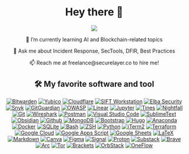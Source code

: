 
<h1 align="center">Hey there 👋</h1>

<!-- Typing SVG section -->

<center>
<p align="center">
  <a href="https://github.com/DenverCoder1/readme-typing-svg">
    <img src="https://readme-typing-svg.demolab.com/?lines=I+am+a+Cybersecurity+Expert;with+10%2B%20years+of+experience;I+am+always+learning+new+things&font=Fira%20Code&center=true&width=440&height=45&color=234899&vCenter=true&pause=1000&size=22" /></a>
    

<p>🌱 I’m currently learning AI and Blockchain-related topics</p>  
<p>💬 Ask me about Incident Response, SecTools, DFIR, Best Practices</p>
<p>📫 Reach me at freelance@securelayer.co to hire me! </p>
    
  <summary><h2>🛠️ My favorite software and tool </h2></summary>
  <!-- Some badges are from https://github.com/Ileriayo/markdown-badges -->
  <p>
      <a href="#"><img alt="Bitwarden" src="https://img.shields.io/badge/Bitwarden-175DDC?logo=bitwarden&logoColor=white"></a>
      <a href="#"><img alt="Yubico" src="https://img.shields.io/badge/Yubico-4ea94b?logo=yubico&logoColor=white"></a>
      <a href="#"><img alt="Cloudflare" src="https://img.shields.io/badge/Cloudflare-F38020?logo=Cloudflare&logoColor=white"></a>
      <a href="#"><img alt="SIFT Workstation" src="https://img.shields.io/badge/SIFT-Workstation-F38020?logo=SIFT&logoColor=white"></a>
      <a href="#"><img alt="Elba Security" src="https://img.shields.io/badge/Elba-Security-7D4698?logo=Elba&logoColor=white"></a>
      <a href="#"><img alt="Snyk" src="https://img.shields.io/badge/Snyk-4C4A73?logo=snyk&logoColor=white"></a>
      <a href="#"><img alt="GitGuardian" src="https://img.shields.io/badge/GitGuardian-4C4A73?logo=Git-Guardian&logoColor=white"></a>
      <a href="#"><img alt="OWASP" src="https://custom-icon-badges.demolab.com/badge/OWASP-02569B.svg?logo=OWASP&logoColor=white"></a>
      <a href="#"><img alt="Linear" src="https://img.shields.io/badge/Linear-5E6AD2?logo=linear&logoColor=white"></a>
      <a href="#"><img alt="Jupyter" src="https://img.shields.io/badge/Jupyter-F37626.svg?logo=Jupyter&logoColor=white"></a>
      <a href="#"><img alt="Tines" src="https://img.shields.io/badge/Tines-4C4A73?logo=Tines&logoColor=white"></a>
      <a href="#"><img alt="Nightfall" src="https://img.shields.io/badge/Nightfall-%23483699?logo=Nightfall&logoColor=white"></a>
      <a href="#"><img alt="Git" src="https://img.shields.io/badge/Git-F05033.svg?logo=git&logoColor=white"></a>
      <a href="#"><img alt="Wireshark" src="https://img.shields.io/badge/Wireshark-175DDC.svg?&logo=wireshark&logoColor=white"></a>
      <a href="#"><img alt="Postman" src="https://img.shields.io/badge/Postman-FF6C37?logo=postman&logoColor=white"></a>
      <a href="#"><img alt="Visual Studio Code" src="https://custom-icon-badges.demolab.com/badge/Visual%20Studio%20Code-0078d7.svg?logo=vsc&logoColor=white"></a>
      <a href="#"><img alt="SublimeText" src="https://img.shields.io/badge/SublimeText-575757.svg?logo=sublime-text&logoColor=white"></a>
      <a href="#"><img alt="Obsidian" src="https://img.shields.io/badge/Obsidian-%23483699.svg?&logo=obsidian&logoColor=white"></a>
      <a href="#"><img alt="Github" src="https://img.shields.io/badge/GitHub-%23121011.svg?logo=github&logoColor=white"></a>
      <a href="#"><img alt="MongoDB" src ="https://img.shields.io/badge/MongoDB-4ea94b.svg?logo=mongodb&logoColor=white"></a>
      <a href="#"><img alt="Bootstrap" src="https://img.shields.io/badge/Bootstrap-7952B3.svg?logo=bootstrap&logoColor=white"></a>
      <a href="#"><img alt="Hugo" src="https://img.shields.io/badge/Hugo-FF4088?logo=hugo&logoColor=fff"></a>
      <a href="#"><img alt="Anaconda" src="https://img.shields.io/badge/Anaconda-44A833?logo=anaconda&logoColor=fff"></a>
      <a href="#"><img alt="Docker" src="https://img.shields.io/badge/Docker-2496ED?logo=docker&logoColor=fff"></a>
      <a href="#"><img alt="SQLite" src ="https://img.shields.io/badge/SQLite-07405e.svg?logo=sqlite&logoColor=white"></a>
      <a href="#"><img alt="Bash" src="https://img.shields.io/badge/Bash-121011.svg?logo=gnu-bash&logoColor=white"></a>
      <a href="#"><img alt="ZSH" src="https://img.shields.io/badge/zsh-121011.svg?logo=zsh&logoColor=white"></a>
      <a href="#"><img alt="Python" src="https://img.shields.io/badge/Python-14354C.svg?logo=python&logoColor=white"></a>
      <a href="#"><img alt="iTerm2" src="https://img.shields.io/badge/iTerm2-000000?logo=iterm2&logoColor=fff"></a>
      <a href="#"><img alt="Terraform" src="https://img.shields.io/badge/Terraform-4ea94b?logo=Terraform&logoColor=fff"></a>
      <a href="#"><img alt="Google Cloud" src="https://img.shields.io/badge/Google%20Cloud-%234285F4.svg?logo=google-cloud&logoColor=white"></a>
      <a href="#"><img alt="Google Apps Script" src="https://custom-icon-badges.demolab.com/badge/Google%20Apps%20Script-02569B.svg?logo=gs&logoColor=white"></a>
      <a href="#"><img alt="Google Sheets" src="https://img.shields.io/badge/Sheets-34A853.svg?logo=google%20sheets&logoColor=white"></a>
      <a href="#"><img alt="LaTeX" src="https://img.shields.io/badge/LaTeX-008080.svg?logo=LaTeX&logoColor=white"></a>
      <a href="#"><img alt="Markdown" src="https://img.shields.io/badge/Markdown-000000.svg?logo=markdown&logoColor=white"></a>
      <a href="#"><img alt="Canva" src="https://img.shields.io/badge/Canva-%2300C4CC.svg?&logo=Canva&logoColor=white"></a>
      <a href="#"><img alt="Figma" src="https://img.shields.io/badge/Figma-F24E1E?logo=figma&logoColor=white"></a>
      <a href="#"><img alt="Signal" src="https://img.shields.io/badge/Signal-3A76F0?logo=signal&logoColor=fff"></a>
      <a href="#"><img alt="Proton" src="https://img.shields.io/badge/Proton-7D4698?logo=Proton&logoColor=white"></a>
      <a href="#"><img alt="Substack" src="https://img.shields.io/badge/Substack-FF6719?logo=substack&logoColor=fff"></a>
      <a href="#"><img alt="Brave" src="https://img.shields.io/badge/-Brave-FB542B?logo=brave&logoColor=white"></a>
      <a href="#"><img alt="Arc" src="https://img.shields.io/badge/Arc-FCBFBD?logo=arc&logoColor=white"></a>
      <a href="#"><img alt="Tor" src="https://img.shields.io/badge/Tor-7D4698?logo=Tor-Browser&logoColor=white"></a>
      <a href="#"><img alt="Brackets" src="https://img.shields.io/badge/Brackets-175DDC.svg?&logo=brackets&logoColor=white"></a>
      <a href="#"><img alt="OrbStack" src="https://img.shields.io/badge/OrbStack-402315.svg?&logo=orbstack&logoColor=white"></a>
      <a href="#"><img alt="OneFlow" src="https://img.shields.io/badge/OneFlow-402315.svg?&logo=OneFlow&logoColor=white"></a>
  </p>